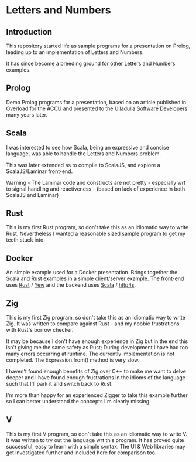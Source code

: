 # Letters and Numbers

## Introduction

This repository started life as sample programs for a presentation on Prolog, leading up to an implementation of Letters and Numbers.

It has since become a breeding ground for other Letters and Numbers examples.

## Prolog

Demo Prolog programs for a presentation, based on an article published in Overload for the [ACCU](https://members.accu.org/index.php) and
presented to the [Ulladulla Software Developers](https://nigel-eke.com/ulladulla-software-developers) many years later.

## Scala

I was interested to see how Scala, being an expressive and concise language, was able to handle the Letters and Numbers problem.

This was later extended as to compile to ScalaJS, and explore a ScalaJS/Laminar front-end. 

Warning - The Laminar code and constructs are not pretty - especially wrt to signal handling and reactiveness - (based on lack of experience in both ScalaJS and Laminar)

## Rust

This is my first Rust program, so don't take this as an idiomatic way to write Rust. Nevertheless I wanted a reasonable sized sample program to get my teeth stuck into.

## Docker

An simple example used for a Docker presentation. Brings together the Scala and Rust examples in a simple client/server example. The front-end uses [Rust](https://www.rust-lang.org/) / [Yew](https://yew.rs/) and the backend uses [Scala](https://scala-lang.org/) / [http4s](https://http4s.org/). 

## Zig

This is my first Zig program, so don't take this as an idiomatic way to write Zig. It was written to compare against Rust - and my noobie frustrations with Rust's borrow checker.

It may be because I don't have enough experience in Zig but in the end this isn't giving me the same safety as Rust; During development  I have had too many errors occurring at runtime.  The currently implementation is not completed. The Expression.from() method is very slow.

I haven't found enough benefits of Zig over C++ to make me want to delve deeper and I have found enough frustrations in the idioms of the language such that I'll park it and switch back to Rust.

I'm more than happy for an experienced Zigger to take this example further so I can better understand the concepts I'm clearly missing.

## V

This is my first V program, so don't take this as an idiomatic way to write V. It was written to try out the language wrt this program. It has proved quite successful, easy to learn with a simple syntax.  The UI & Web libraries may get investigated further and included here for comparison too.